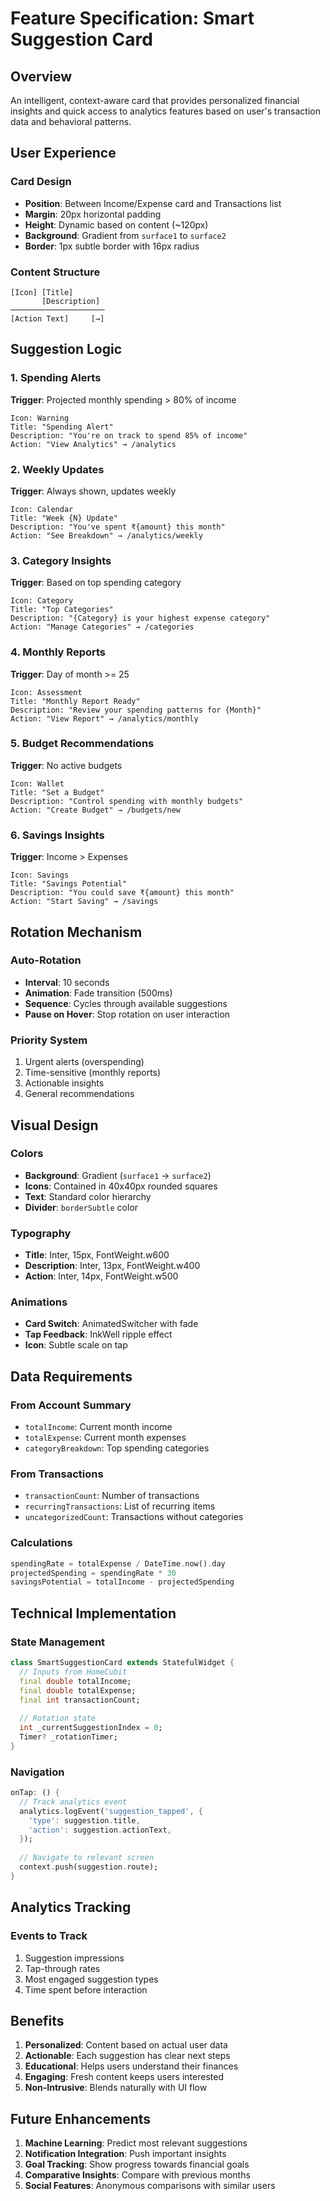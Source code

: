 # Feature Specification: Smart Suggestion Card

## Overview
An intelligent, context-aware card that provides personalized financial insights and quick access to analytics features based on user's transaction data and behavioral patterns.

## User Experience

### Card Design
- **Position**: Between Income/Expense card and Transactions list
- **Margin**: 20px horizontal padding
- **Height**: Dynamic based on content (~120px)
- **Background**: Gradient from `surface1` to `surface2`
- **Border**: 1px subtle border with 16px radius

### Content Structure
```
[Icon] [Title]
       [Description]
─────────────────────
[Action Text]     [→]
```

## Suggestion Logic

### 1. Spending Alerts
**Trigger**: Projected monthly spending > 80% of income
```
Icon: Warning
Title: "Spending Alert"
Description: "You're on track to spend 85% of income"
Action: "View Analytics" → /analytics
```

### 2. Weekly Updates
**Trigger**: Always shown, updates weekly
```
Icon: Calendar
Title: "Week {N} Update"
Description: "You've spent ₹{amount} this month"
Action: "See Breakdown" → /analytics/weekly
```

### 3. Category Insights
**Trigger**: Based on top spending category
```
Icon: Category
Title: "Top Categories"
Description: "{Category} is your highest expense category"
Action: "Manage Categories" → /categories
```

### 4. Monthly Reports
**Trigger**: Day of month >= 25
```
Icon: Assessment
Title: "Monthly Report Ready"
Description: "Review your spending patterns for {Month}"
Action: "View Report" → /analytics/monthly
```

### 5. Budget Recommendations
**Trigger**: No active budgets
```
Icon: Wallet
Title: "Set a Budget"
Description: "Control spending with monthly budgets"
Action: "Create Budget" → /budgets/new
```

### 6. Savings Insights
**Trigger**: Income > Expenses
```
Icon: Savings
Title: "Savings Potential"
Description: "You could save ₹{amount} this month"
Action: "Start Saving" → /savings
```

## Rotation Mechanism

### Auto-Rotation
- **Interval**: 10 seconds
- **Animation**: Fade transition (500ms)
- **Sequence**: Cycles through available suggestions
- **Pause on Hover**: Stop rotation on user interaction

### Priority System
1. Urgent alerts (overspending)
2. Time-sensitive (monthly reports)
3. Actionable insights
4. General recommendations

## Visual Design

### Colors
- **Background**: Gradient (`surface1` → `surface2`)
- **Icons**: Contained in 40x40px rounded squares
- **Text**: Standard color hierarchy
- **Divider**: `borderSubtle` color

### Typography
- **Title**: Inter, 15px, FontWeight.w600
- **Description**: Inter, 13px, FontWeight.w400
- **Action**: Inter, 14px, FontWeight.w500

### Animations
- **Card Switch**: AnimatedSwitcher with fade
- **Tap Feedback**: InkWell ripple effect
- **Icon**: Subtle scale on tap

## Data Requirements

### From Account Summary
- `totalIncome`: Current month income
- `totalExpense`: Current month expenses
- `categoryBreakdown`: Top spending categories

### From Transactions
- `transactionCount`: Number of transactions
- `recurringTransactions`: List of recurring items
- `uncategorizedCount`: Transactions without categories

### Calculations
```dart
spendingRate = totalExpense / DateTime.now().day
projectedSpending = spendingRate * 30
savingsPotential = totalIncome - projectedSpending
```

## Technical Implementation

### State Management
```dart
class SmartSuggestionCard extends StatefulWidget {
  // Inputs from HomeCubit
  final double totalIncome;
  final double totalExpense;
  final int transactionCount;
  
  // Rotation state
  int _currentSuggestionIndex = 0;
  Timer? _rotationTimer;
}
```

### Navigation
```dart
onTap: () {
  // Track analytics event
  analytics.logEvent('suggestion_tapped', {
    'type': suggestion.title,
    'action': suggestion.actionText,
  });
  
  // Navigate to relevant screen
  context.push(suggestion.route);
}
```

## Analytics Tracking

### Events to Track
1. Suggestion impressions
2. Tap-through rates
3. Most engaged suggestion types
4. Time spent before interaction

## Benefits

1. **Personalized**: Content based on actual user data
2. **Actionable**: Each suggestion has clear next steps
3. **Educational**: Helps users understand their finances
4. **Engaging**: Fresh content keeps users interested
5. **Non-Intrusive**: Blends naturally with UI flow

## Future Enhancements

1. **Machine Learning**: Predict most relevant suggestions
2. **Notification Integration**: Push important insights
3. **Goal Tracking**: Show progress towards financial goals
4. **Comparative Insights**: Compare with previous months
5. **Social Features**: Anonymous comparisons with similar users